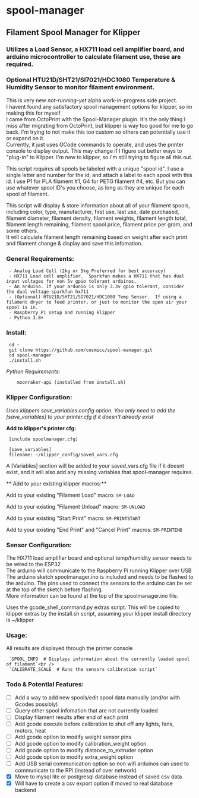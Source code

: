 # spool-manager
## Filament Spool Manager for Klipper
### Utilizes a Load Sensor, a HX711 load cell amplifier board, and arduino microcontroller to calculate filament use, these are required.
### Optional HTU21D/SHT21/SI7021/HDC1080 Temperature & Humidity Sensor to monitor filament environment.

This is very new *not-running-yet* alpha work-in-progress side project.<br />
I havent found any satisfactory spool management options for klipper, so im making this for myself.<br />
I came from OctoPrint with the Spool-Manager plugin. It's the only thing I miss after migrating from OctoPrint, but klipper is way too good for me to go back.
I'm trying to not make this too custom so others can potentially use it or expand on it.<br />
Currently, it just uses GCode commands to operate, and uses the printer console to display output. This may change if I figure out better ways to "plug-in" to Klipper. I'm new to klipper, so i'm still trying to figure all this out.

This script requires all spools be labeled with a unique "spool id".  I use a single letter and number for the id, and attach a label to each spool with this id.
I use P1 for PLA filament #1, G4 for PETG filament #4, etc.  But you can use whatever spool ID's you choose, as long as they are unique for each spool of filament.<br />

This script will display & store information about all of your filament spools, including color, type, manufacturer, first use, last use, date purchased, filament diameter, filament density, filament weights, filament length total, filament length remaining, filament spool price, filament price per gram, and some others.<br />
It will calculate filament length remaining based on weight after each print and filament change & display and save this infomation.<br />

### General Requirements:
     - Analog Load Cell (2kg or 5kg Preferred for best accuracy)
     - HX711 Load cell amplifier.  Sparkfun makes a HX711 that has dual input voltages for non 5v gpio tolerant arduinos.
     - An arduino. If your ardunio is only 3.3v gpio tolerant, consider the dual voltage sparkfun hx711
     - (Optional) HTU21D/SHT21/SI7021/HDC1080 Temp Sensor.  If using a filament dryer to feed printer, or just to monitor the open air your spool is in.
     - Raspberry Pi setup and running klipper
     - Python 3.8+

### Install:
     cd ~
     git clone https://github.com/cosmicc/spool-manager.git
     cd spool-manager
     ./install.sh

*Python Requirements:*<br />
```
    moonraker-api (installed from install.sh)
```
  
### Klipper Configuration:
  *Uses klippers save_variables config option.  You only need to add the [save_variables] to your printer.cfg if it doesn't already exist*

  **Add to klipper's printer.cfg:**
  
     [include spoolmanager.cfg]
     
     [save_variables]
     filename: ~/klipper_config/saved_vars.cfg
     
  A [Variables] section will be added to your saved_vars.cfg file if it doesnt exist, and it will also add any missing variables that spool-manager requires.<br />

  ** Add to your existing klipper macros:**

Add to your existing "Filament Load" macro:
  `SM-LOAD`

Add to your existing "Filament Unload" macro:
  `SM-UNLOAD`

Add to your existing "Start Print" macro:
  `SM-PRINTSTART`

Add to your existing "End Print" and "Cancel Print" macros:
  `SM-PRINTEND`


### Sensor Configuration:
The HX711 load amplifier board and optional temp/humidity sensor needs to be wired to the ESP32<br />
The arduino will communicate to the Raspberry Pi running Klipper over USB<br />
The arduino sketch spoolmanager.ino is included and needs to be flashed to the arduino.
The pins used to connect the sensors to the arduino can be set at the top of the sketch before flashing.<br />More information can be found at the top of the spoolmanager.ino file.<br />

Uses the gcode_shell_command.py extras script.  This will be copied to klipper extras by the install.sh script, assuming your klipper install directory is ~/klipper<br />

### Usage:
All results are displayed through the printer console<br />

     `SPOOL_INFO  # Displays information about the currently loaded spool of filament`<br />
     `CALIBRATE_SCALE  # Runs the sensors calibration script`
     
### Todo & Potential Features:
  - [ ] Add a way to add new spools/edit spool data manually (and/or with Gcodes possibly)
  - [ ] Query other spool infomation that are not currently loaded
  - [ ] Display filament results after end of each print
  - [ ] Add gcode execute before calibration to shut off any lights, fans, motors, heat
  - [ ] Add gcode option to modify weight sensor pins
  - [ ] Add gcode option to modify calibration_weight option
  - [ ] Add gcode option to modify distance_to_extruder option
  - [ ] Add gcode option to modify extra_weight option
  - [ ] Add USB serial communication option so non wifi arduinos can used to communicate to the RPi (instead of over network)
  - [x] Move to mysql lite or postgresql database instead of saved csv data
  - [x] Will have to create a csv export option if moved to real database backend
